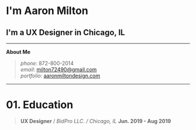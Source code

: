 # I'm Aaron Milton
## I'm a UX Designer in Chicago, IL

-----------------------------
**About Me**
> *phone*: 872-800-2014 </br>
> *email*: [milton72490@gmail.com](mailto:milton72490@gmail.com) </br>
> *portfolio*: [aaronmiltondesign.com](https://www.aaronmiltondesign.com)
-----------------------------
# 01. Education
> **UX Designer** / *BidPro LLC. / Chicago, IL* __Jun. 2019 - Aug 2019__
